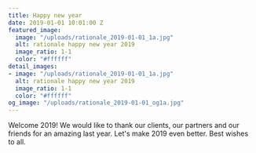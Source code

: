 ```yaml
---
title: Happy new year
date: 2019-01-01 10:01:00 Z
featured_image:
  image: "/uploads/rationale_2019-01-01_1a.jpg"
  alt: rationale happy new year 2019
  image_ratio: 1-1
  color: "#ffffff"
detail_images:
- image: "/uploads/rationale_2019-01-01_1a.jpg"
  alt: rationale happy new year 2019
  image_ratio: 1-1
  color: "#ffffff"
og_image: "/uploads/rationale_2019-01-01_og1a.jpg"
---
```


Welcome 2019! We would like to thank our clients, our partners and our friends for an amazing last year. Let's make 2019 even better. Best wishes to all.
